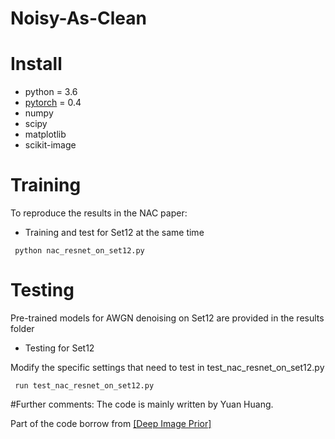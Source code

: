 # Noisy-As-Clean


# Install

- python = 3.6
- [pytorch](http://pytorch.org/) = 0.4
- numpy
- scipy
- matplotlib
- scikit-image

# Training
 To reproduce the results in the NAC paper:
 

 - Training and test for Set12 at the same time
```
 python nac_resnet_on_set12.py
```

# Testing

Pre-trained models for AWGN denoising on Set12 are provided in the results folder

 - Testing for Set12
 
 Modify the specific settings that need to test in test_nac_resnet_on_set12.py
 
```
 run test_nac_resnet_on_set12.py
```

#Further comments:
The code is mainly written by Yuan Huang.

Part of the code borrow from [[Deep Image Prior]](https://github.com/DmitryUlyanov/deep-image-prior)





